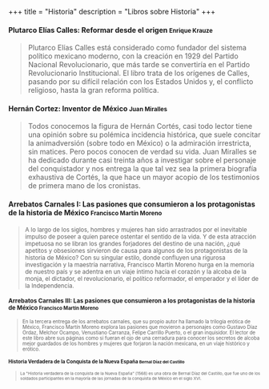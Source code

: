 +++
title = "Historia"
description = "Libros sobre Historia"
+++

<h4>Plutarco Elías Calles: Reformar desde el origen <small>Enrique Krauze</small></h4>

> Plutarco Elías Calles está considerado como fundador del sistema político mexicano moderno, con la creación en 1929 del Partido Nacional Revolucionario, que más tarde se convertiría en el Partido Revolucionario Institucional. El libro trata de los orígenes de Calles, pasando por su difícil relación con los Estados Unidos y, el conflicto religioso, hasta la gran reforma política.

<h4>Hernán Cortez: Inventor de México <small>Juan Miralles</small></h4>

> Todos conocemos la figura de Hernán Cortés, casi todo lector tiene una opinión sobre su polémica incidencia histórica, que suele concitar la animadversión (sobre todo en México) o la admiración irrestricta, sin matices. Pero pocos conocen de verdad su vida. Juan Miralles se ha dedicado durante casi treinta años a investigar sobre el personaje del conquistador y nos entrega la que tal vez sea la primera biografía exhaustiva de Cortés, la que hace un mayor acopio de los testimonios de primera mano de los cronistas.

<h4>Arrebatos Carnales I: Las pasiones que consumieron a los protagonistas de la historia de México <small>Francisco Martín Moreno</h4>

> A lo largo de los siglos, hombres y mujeres han sido arrastrados por el inevitable impulso de poseer a quien parece ostentar el sentido de la vida. Y de esta atracción impetuosa no se libran los grandes forjadores del destino de una nación, ¿qué apetitos y obsesiones sirvieron de causa para algunos de los protagonistas de la historia de México? Con su singular estilo, donde confluyen una rigurosa investigación y la maestría narrativa, Francisco Martín Moreno hurga en la memoria de nuestro país y se adentra en un viaje íntimo hacia el corazón y la alcoba de la monja, el dictador, el revolucionario, el político reformador, el emperador y el líder de la Independencia.

<h4>Arrebatos Carnales III: Las pasiones que consumieron a los protagonistas de la historia de México <small>Francisco Martín Moreno</h4>

> En la tercera entrega de los arrebatos carnales, que su propio autor ha llamado la trilogía erótica de México, Francisco Martín Moreno explora las pasiones que movieron a personajes como Gustavo Díaz Ordaz, Melchor Ocampo, Venustiano Carranza, Felipe Carrillo Puerto, o el gran inquisidor. El lector de este libro abre sus páginas como si fueran el ojo de una cerradura para conocer los secretos de alcoba mejor guardados de los hombres y mujeres que forjaron la nación mexicana, en un viaje histórico y erótico.

<h4>Historia Verdadera de la Conquista de la Nueva España <small>Bernal Díaz del Castillo</h4>

> La "Historia verdadera de la conquista de la Nueva España" (1568) es una obra de Bernal Díaz del Castillo, que fue uno de los soldados participantes en la mayoría de las jornadas de la conquista de México en el siglo XVI.
